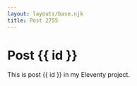 ```yaml
---
layout: layouts/base.njk
title: Post 2755
---
```


# Post {{ id }}

This is post {{ id }} in my Eleventy project.

